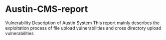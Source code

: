# Austin-CMS-report
Vulnerability Description of Austin System
This report mainly describes the exploitation process of file upload vulnerabilities and cross directory upload vulnerabilities
